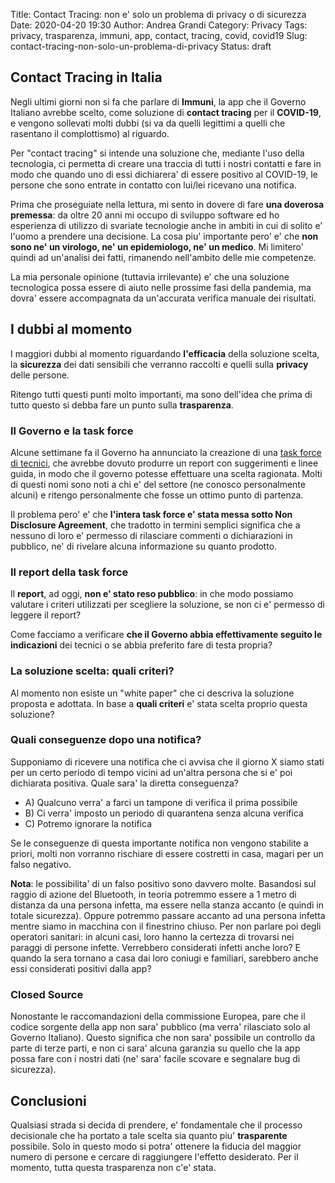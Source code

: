 Title: Contact Tracing: non e' solo un problema di privacy o di sicurezza
Date: 2020-04-20 19:30
Author: Andrea Grandi
Category: Privacy
Tags: privacy, trasparenza, immuni, app, contact, tracing, covid, covid19
Slug: contact-tracing-non-solo-un-problema-di-privacy
Status: draft

## Contact Tracing in Italia

Negli ultimi giorni non si fa che parlare di **Immuni**, la app che il Governo Italiano avrebbe scelto, come soluzione di **contact tracing** per il **COVID-19**, e vengono sollevati molti dubbi (si va da quelli legittimi a quelli che rasentano il complottismo) al riguardo.

Per "contact tracing" si intende una soluzione che, mediante l'uso della tecnologia, ci permetta di creare una traccia di tutti i nostri contatti e fare in modo che quando uno di essi dichiarera' di essere positivo al COVID-19, le persone che sono entrate in contatto con lui/lei ricevano una notifica.

Prima che proseguiate nella lettura, mi sento in dovere di fare **una doverosa premessa**: da oltre 20 anni mi occupo di sviluppo software ed ho esperienza di utilizzo di svariate tecnologie anche in ambiti in cui di solito e' l'uomo a prendere una decisione. La cosa piu' importante pero' e' che **non sono ne' un virologo, ne' un epidemiologo, ne' un medico**. Mi limitero' quindi ad un'analisi dei fatti, rimanendo nell'ambito delle mie competenze.

La mia personale opinione (tuttavia irrilevante) e' che una soluzione tecnologica possa essere di aiuto nelle prossime fasi della pandemia, ma dovra' essere accompagnata da un'accurata verifica manuale dei risultati.

## I dubbi al momento

I maggiori dubbi al momento riguardando **l'efficacia** della soluzione scelta, la **sicurezza** dei dati sensibili che verranno raccolti e quelli sulla **privacy** delle persone.

Ritengo tutti questi punti molto importanti, ma sono dell'idea che prima di tutto questo si debba fare un punto sulla **trasparenza**.

### Il Governo e la task force

Alcune settimane fa il Governo ha annunciato la creazione di una [task force di tecnici](https://innovazione.gov.it/DM-task-force/), che avrebbe dovuto produrre un report con suggerimenti e linee guida, in modo che il governo potesse effettuare una scelta ragionata. Molti di questi nomi sono noti a chi e' del settore (ne conosco personalmente alcuni) e ritengo personalmente che fosse un ottimo punto di partenza.

Il problema pero' e' che **l'intera task force e' stata messa sotto Non Disclosure Agreement**, che tradotto in termini semplici significa che a nessuno di loro e' permesso di rilasciare commenti o dichiarazioni in pubblico, ne' di rivelare alcuna informazione su quanto prodotto.

### Il report della task force

Il **report**, ad oggi, **non e' stato reso pubblico**: in che modo possiamo valutare i criteri utilizzati per scegliere la soluzione, se non ci e' permesso di leggere il report? 

Come facciamo a verificare **che il Governo abbia effettivamente seguito le indicazioni** dei tecnici o se abbia preferito fare di testa propria? 

### La soluzione scelta: quali criteri?

Al momento non esiste un "white paper" che ci descriva la soluzione proposta e adottata. In base a **quali criteri** e' stata scelta proprio questa soluzione?

### Quali conseguenze dopo una notifica?

Supponiamo di ricevere una notifica che ci avvisa che il giorno X siamo stati per un certo periodo di tempo vicini ad un'altra persona che si e' poi dichiarata positiva. Quale sara' la diretta conseguenza?

- A) Qualcuno verra' a farci un tampone di verifica il prima possibile
- B) Ci verra' imposto un periodo di quarantena senza alcuna verifica
- C) Potremo ignorare la notifica

Se le conseguenze di questa importante notifica non vengono stabilite a priori, molti non vorranno rischiare di essere costretti in casa, magari per un falso negativo. 

**Nota**: le possibilita' di un falso positivo sono davvero molte. Basandosi sul raggio di azione del Bluetooth, in teoria potremmo essere a 1 metro di distanza da una persona infetta, ma essere nella stanza accanto (e quindi in totale sicurezza). Oppure potremmo passare accanto ad una persona infetta mentre siamo in macchina con il finestrino chiuso. Per non parlare poi degli operatori sanitari: in alcuni casi, loro hanno la certezza di trovarsi nei paraggi di persone infette. Verrebbero considerati infetti anche loro? E quando la sera tornano a casa dai loro coniugi e familiari, sarebbero anche essi considerati positivi dalla app?

### Closed Source

Nonostante le raccomandazioni della commissione Europea, pare che il codice sorgente della app non sara' pubblico (ma verra' rilasciato solo al Governo Italiano). Questo significa che non sara' possibile un controllo da parte di terze parti, e non ci sara' alcuna garanzia su quello che la app possa fare con i nostri dati (ne' sara' facile scovare e segnalare bug di sicurezza).

## Conclusioni

Qualsiasi strada si decida di prendere, e' fondamentale che il processo decisionale che ha portato a tale scelta sia quanto piu' **trasparente** possibile. Solo in questo modo si potra' ottenere la fiducia del maggior numero di persone e cercare di raggiungere l'effetto desiderato. Per il momento, tutta questa trasparenza non c'e' stata.
